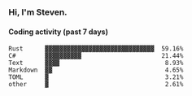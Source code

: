 ### Hi, I'm Steven.

#### Coding activity (past 7 days)
```
Rust      ▓▓▓▓▓▓▓▓▓▓▓▓▓▓▓▓▓▓▓▓▓▓▓▓▓▓▓▓▓▓  59.16%
C#        ▓▓▓▓▓▓▓▓▓▓                      21.44%
Text      ▓▓▓▓                             8.93%
Markdown  ▓▓                               4.65%
TOML      ▓                                3.21%
other     ▓                                2.61%
```
